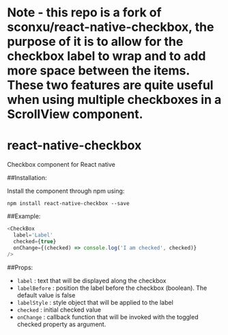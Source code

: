 # Note - this repo is a fork of sconxu/react-native-checkbox, the purpose of it is to allow for the checkbox label to wrap and to add more space between the items.  These two features are quite useful when using multiple checkboxes in a ScrollView component.

# react-native-checkbox
Checkbox component for React native

##Installation:

Install the component through npm using:

```
npm install react-native-checkbox --save
```


##Example:
```js
<CheckBox
  label='Label'
  checked={true}
  onChange={(checked) => console.log('I am checked', checked)}
/>
```

##Props:


- `label` : text that will be displayed along the checkbox
- `labelBefore` : position the label before the checkbox (boolean). The default
value is false
- `labelStyle` : style object that will be applied to the label
- `checked` : initial checked value
- `onChange` : callback function that will be invoked with the toggled checked property as argument.
